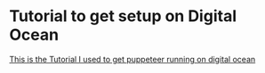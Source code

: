 # Tutorial to get setup on Digital Ocean 

[This is the Tutorial I used to get puppeteer running on digital ocean](https://javascriptwebscrapingguy.com/setting-up-puppeteer-on-ubuntu-16-04-and-digital-ocean/)